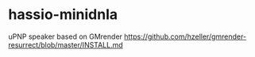 # hassio-minidnla

uPNP speaker based on GMrender https://github.com/hzeller/gmrender-resurrect/blob/master/INSTALL.md
